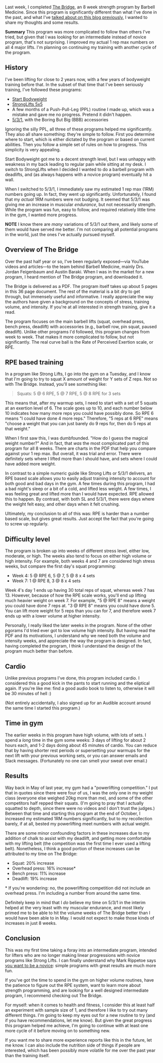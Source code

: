 Last week, I completed
[The Bridge](https://www.barbellmedicine.com/the-bridge/), an 8 week
strength program by Barbell Medicine. Since this program is
significantly different than what I've done in the past, and what I've
[talked about on this blog previously](https://www.snoyman.com/blog/2017/06/naive-overview-exercise),
I wanted to share my thoughts and some results.

__Summary__ This program was more complicated to follow than others
I've tried, but given that I was looking for an intermediate instead
of novice program, that's not surprising. I improved my actual 1 rep
max numbers on all 4 major lifts. I'm planning on continuing my
training with another cycle of the program.

## History

I've been lifting for close to 2 years now, with a few years of
bodyweight training before that. In the subset of that time that I've
been seriously training, I've followed these programs:

* [Start Bodyweight](http://www.startbodyweight.com/)
* [StrongLifts 5x5](https://stronglifts.com/)
* A few months of a Push-Pull-Leg (PPL) routine I made up, which was a
  mistake and gave me no progress. Pretend it didn't happen.
* [5/3/1](https://www.t-nation.com/workouts/531-how-to-build-pure-strength),
  with the Boring But Big (BBB) accessories

Ignoring the silly PPL, all three of these programs helped me
significantly. They also all share something: they're simple to
follow. First you determine where to start, which is either dictated
by the program or based on current abilities. Then you follow a simple
set of rules on how to progress. This simplicity is very appealing.

Start Bodyweight got me to a decent strength level, but I was unhappy
with weakness in my back leading to regular pain while sitting at my
desk. I switch to StrongLifts when I decided I wanted to do a barbell
program with deadlifts, and (as always happens with a novice program)
eventually hit a wall.

When I switched to 5/3/1, I immediately saw my estimated 1 rep max
(1RM) numbers going up. In fact, they went up
significantly. Unfortunately, I found that my _actual_ 1RM numbers
were not budging. It seemed that 5/3/1 was giving me an increase in
muscular _endurance_, but not necessarily strength. While the program
was fun, easy to follow, and required relatively little time in the
gym, I wanted more progress.

__NOTE__ I know there are _many_ variations of 5/3/1 out there, and
likely some of them would have served me better. I'm not comparing all
potential programs in the world, just the ones I've actually pursued
myself.

## Overview of The Bridge

Over the past half year or so, I've been regularly exposed&mdash;via
YouTube videos and articles&mdash;to the team behind Barbell Medicine,
mainly Drs. Jordan Feigenbaum and Austin Baraki. When I was in the
market for a new program, I heard mention of The Bridge program, and
downloaded it.

The Bridge is delivered as a PDF. The program itself takes up about 5
pages in this 36 page document. The rest of the material is a bit dry
to get through, but immensely useful and informative. I really
appreciate the way the authors have given a background on the concepts
of stress, training volume, and intensity. If you're at all interested
in strength training, give it a read.

The program focuses on the main barbell lifts (squat, overhead press,
bench press, deadlift) with accessories (e.g., barbell row, pin squat,
paused deadlift). Unlike other programs I'd followed, this program
changes from week to week. That makes it more complicated to follow,
but not significantly. The real curve ball is the Rate of Perceived
Exertion scale, or RPE.

## RPE based training

In a program like Strong Lifts, I go into the gym on a Tuesday, and I
know that I'm going to try to squat X amount of weight for Y sets of Z
reps. Not so with The Bridge. Instead, you'll see something like:

> Squats: 5 @ 6 RPE, 5 @ 7 RPE, 5 @ 8 RPE for 3 sets

This means that, after my warmup sets, I need to start with a set of 5
squats at an exertion level of 6. The scale goes up to 10, and each
number below 10 indicates how many more reps you could have possibly
done. So RPE 6 means "I could have done 4 more reps." Therefore, "5
reps at 6 RPE" means "choose a weight that you can just barely do 9
reps for, then do 5 reps at that weight."

When I first saw this, I was dumbfounded. "How do I guess the magical
weight number?" And in fact, that _was_ the most complicated part of
this program for all 8 weeks. There are charts in the PDF that help
you compare against your 1 rep max. But overall, it was trial and
error. There were definitely sets where I lifted more than I should
have, and sets where I could have added more weight.

In contrast to a simple numeric guide like Strong Lifts or 5/3/1
delivers, an RPE based scale allows you to easily adjust training
intensity to account for both good and bad days in the gym. A few
times during this program, I had a bad night's sleep or a bit of a
cold, and lifted less weight. A few times, I was feeling great and
lifted more than I would have expected. RPE allowed this to happen. By
contrast, with both SL and 5/3/1, there were days where the weight
felt easy, and other days when it felt crushing.

Ultimately, my conclusion to all of this was: RPE is harder than a
number based scale, but gives great results. Just accept the fact that
you're going to screw up regularly.

## Difficulty level

The program is broken up into weeks of different stress level, either
low, moderate, or high. The weeks also tend to focus on either high
volume or high intensity. For example, both weeks 4 and 7 are
considered high stress weeks, but compare the first day's squat
programming:

* Week 4: 5 @ RPE 6, 5 @ 7, 5 @ 8 x 4 sets
* Week 7: 1 @ RPE 8, 3 @ 8 x 4 sets

Week 4's day 1 ends up having 30 total reps of squat, whereas week 7
has 13. However, because of how the RPE scale works, you'll end up
lifting much heavier weight on week 7. For example, "5 @ RPE 8" means
a weight you could have done 7 reps at. "3 @ RPE 8" means you could
have done 5. You can lift more weight for 5 reps than you can for 7,
and therefore week 7 ends up with a lower volume at higher intensity.

Personally, I really liked the later weeks in the program. None of the
other pgorams I'd tried ever got to low volume high intensity. But
having read the PDF and its motivations, I understand why we need both
the volume and intensity weeks, and appreciate the way the program is
designed. In fact, having completed the program, I think I understand
the design of the program much better than before.

## Cardio

Unlike previous programs I've done, this program included cardio. I
considered this a good kick in the pants to start running and the
eliptical again. If you're like me: find a good audio book to listen
to, otherwise it will be 30 minutes of hell :)

(Not entirely accidentally, I also signed up for an Audible account
around the same time I started this program.)

## Time in gym

The earlier weeks in this program have high volume, with lots of
sets. I spend a _long_ time in the gym some weeks: 3 days of lifting
for about 2 hours each, and 1-2 days doing about 45 minutes of
cardio. You can reduce that by having shorter rest periods or
supersetting your warmups for the next lift with your previous working
sets, or you can answer emails and Slack messages. (Fortunately no one
can smell your sweat over email.)

## Results

Way back in May of last year, my gym had a "powerlifting competition."
I put that in quotes since there were four of us, I was the only one
in my weight class (everyone else weighed 20kg more than me), and some
of the other competitors half repped their squats. (I'm going to pray
that I actually squatted to depth, since there were no videos and I
don't trust the judges.) Between that time and starting this program
at the end of October, I increased my estimated 1RM numbers
significantly, but to my recollection barely, if at all, bested my
powerlifting meet numbers with actual weight.

There are some minor confounding factors in these increases due to my
addition of chalk to assist with my deadlift, and getting more
comfortable with my lifting belt (the competition was the first time I
ever used a lifting belt). Nonetheless, I think a good portion of
these increases can be attributed to my time on The Bridge:

* Squat: 20% increase
* Overhead press: 16% increase\*
* Bench press: 11% increase
* Deadlift: 19% increase

\* If you're wondering: no, the powerlifting competition did not
include an overhead press. I'm including a number from around the same
time.

Definitely keep in mind that I _do_ believe my time on 5/3/1 in the
interim helped at the very least with my muscular endurance, and most
likely primed me to be able to hit the volume weeks of The Bridge
better than I would have been able to in May. I would not expect to
make those kinds of increases in just 8 weeks.

## Conclusion

This was my first time taking a foray into an intermediate program,
intended for lifters who are no longer making linear progressions with
novice programs like Strong Lifts. I can finally understand why Mark
Rippetoe says
[you want to be a novice](https://startingstrength.com/article/programming/who_wants_to_be_a_novice_you_do):
simple programs with great results are much more fun.

If you've got the time to spend in the gym on higher volume routines,
have the patience to figure out the RPE system, want to learn more
about strength programming, and are looking for a well designed
intermediate program, I recommend checking out The Bridge.

For myself: when it comes to health and fitness, I consider this at
least half an experiment with sample size of 1, and therefore I like
to try out many different things. I'm going to keep my eyes out for a
new routine to try (and if you have recommendations, let me know). But
given the great progress this program helped me achieve, I'm going to
continue with at least one more cycle of it before moving on to
something new.

If you want me to share more experience reports like this in the
future, let me know. I can also include the nutrition side of things
if people are interested, which has been possibly more volatile for me
over the past year than the training itself.
